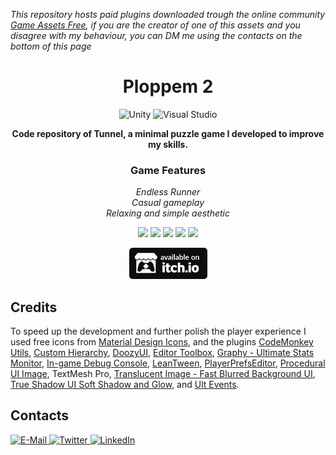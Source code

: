 _This repository hosts paid plugins downloaded trough the online community [Game Assets Free](https://gameassetsfree.com/), if you are the creator of one of this assets and you disagree with my behaviour, you can DM me using the contacts on the bottom of this page_
<h1 align="center">Ploppem 2</h1>
<p align="center">
  <img src="https://img.shields.io/badge/-unity-000000?style=for-the-badge&logo=unity&logoColor=white" alt="Unity">
  <img src="https://img.shields.io/badge/-visual studio-5C2D91?style=for-the-badge&logo=visual%20studio&logoColor=white" alt="Visual Studio">
</p>
<p align="center">
  <b>Code repository of Tunnel, a minimal puzzle game I developed to improve my skills.</b>
</p>

<h3 align="center">Game Features</h3>
<p align ="center">  
  <i>
    Endless Runner<br>
    Casual gameplay<br>
    Relaxing and simple aesthetic
  </i>
</p>

<p align="center">
  <img src="https://github.com/Vacui/Ploppem-2/blob/main/_README%20files/player.gif" height="300">
  <img src="https://github.com/Vacui/Ploppem-2/blob/main/_README%20files/1.jpg" height="300">
  <img src="https://github.com/Vacui/Ploppem-2/blob/main/_README%20files/2.jpg" height="300">
  <img src="https://github.com/Vacui/Ploppem-2/blob/main/_README%20files/3.jpg" height="300">
  <img src="https://github.com/Vacui/Ploppem-2/blob/main/_README%20files/4.jpg" height="300">
</p>

<p align="center">
  <a href="https://matteo-graizzaro.itch.io/ploppem2" target="_blank">
    <img src="https://github.com/Vacui/Ploppem-2/blob/main/_README%20files/itch-dot-io.png" alt="Itch.io" height="50">
  </a>
</p>

## Credits
To speed up the development and further polish the player experience I used free icons from [Material Design Icons](https://materialdesignicons.com/), and the plugins [CodeMonkey Utils](https://unitycodemonkey.com/utils.php), [Custom Hierarchy](https://www.febucci.com/2020/10/custom-hierarchy-for-unity/), [DoozyUI](https://assetstore.unity.com/packages/tools/gui/doozyui-complete-ui-management-system-138361), [Editor Toolbox](https://github.com/arimger/Unity-Editor-Toolbox), [Graphy - Ultimate Stats Monitor](https://assetstore.unity.com/packages/tools/gui/graphy-ultimate-fps-counter-stats-monitor-debugger-105778), [In-game Debug Console](https://assetstore.unity.com/packages/tools/gui/in-game-debug-console-68068), [LeanTween](https://assetstore.unity.com/packages/tools/animation/leantween-3595), [PlayerPrefsEditor](https://github.com/Dysman/bgTools-playerPrefsEditor), [Procedural UI Image](https://assetstore.unity.com/packages/tools/gui/procedural-ui-image-52200), TextMesh Pro, [Translucent Image - Fast Blurred Background UI](https://assetstore.unity.com/packages/tools/gui/translucent-image-fast-blurred-background-ui-78464), [True Shadow UI Soft Shadow and Glow](hhttps://assetstore.unity.com/packages/tools/gui/true-shadow-ui-soft-shadow-and-glow-beta-176322), and [Ult Events](https://assetstore.unity.com/packages/tools/gui/ultevents-111307).

## Contacts
<a href="mailto:graizzaromatteo@gmail.com">
  <img src="https://img.shields.io/badge/-e--mail-EA4335?style=for-the-badge&logo=gmail&logoColor=white" alt="E-Mail">
</a>
<a href="https://twitter.com/matteograizzaro">
  <img src="https://img.shields.io/badge/-twitter-1DA1F2?style=for-the-badge&logo=twitter&logoColor=white" alt="Twitter">
</a>
<a href="https://www.linkedin.com/in/matteo-graizzaro/">
  <img src="https://img.shields.io/badge/-linkedin-0077B5?style=for-the-badge&logo=linkedin&logoColor=white" alt="LinkedIn">
</a>


